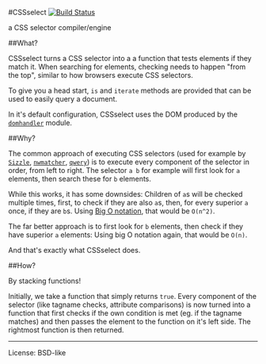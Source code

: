 #CSSselect [![Build Status](https://secure.travis-ci.org/fb55/CSSselect.png?branch=master)](http://travis-ci.org/fb55/CSSselect)

a CSS selector compiler/engine

##What?

CSSselect turns a CSS selector into a a function that tests elements if they match it. When searching for elements, checking needs to happen "from the top", similar to how browsers execute CSS selectors.

To give you a head start, `is` and `iterate` methods are provided that can be used to easily query a document.

In it's default configuration, CSSselect uses the DOM produced by the [`domhandler`](https://github.com/fb55/domhandler) module.

##Why?

The common approach of executing CSS selectors (used for example by [`Sizzle`](https://github.com/jquery/sizzle), [`nwmatcher`](https://github.com/dperini/nwmatcher/), [`qwery`](https://github.com/ded/qwery)) is to execute every component of the selector in order, from left to right. The selector `a b` for example will first look for `a` elements, then search these for `b` elements.

While this works, it has some downsides: Children of `a`s will be checked multiple times, first, to check if they are also `a`s, then, for every superior `a` once, if they are `b`s. Using [Big O notation](http://en.wikipedia.org/wiki/Big_O_notation), that would be `O(n^2)`.

The far better approach is to first look for `b` elements, then check if they have superior `a` elements: Using big O notation again, that would be `O(n)`.

And that's exactly what CSSselect does.

##How?

By stacking functions!

Initially, we take a function that simply returns `true`. Every component of the selector (like tagname checks, attribute comparisons) is now turned into a function that first checks if the own condition is met (eg. if the tagname matches) and then passes the element to the function on it's left side. The rightmost function is then returned.

---

License: BSD-like
